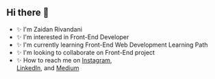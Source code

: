 ## Hi there 👋
- ✨ I'm Zaidan Rivandani
- ✨ I'm interested in Front-End Developer
- ✨ I'm currently learning Front-End Web Development Learning Path
- ✨ I'm looking to collaborate on Front-End project
- ✨ How to reach me on 
<a href="https://www.instagram.com/<@zai.dr>/" target="_blank">Instagram</a>,  
<a href="https://www.linkedin.com/in/<zaidanr19>/" target="_blank">LinkedIn</a>, and 
<a href="https://medium.com/@<@zaidan1941>" target="_blank">Medium</a>
 
<!--
**zaidrvnd/zaidrvnd** is a ✨ _special_ ✨ repository because its `README.md` (this file) appears on your GitHub profile.
-->
